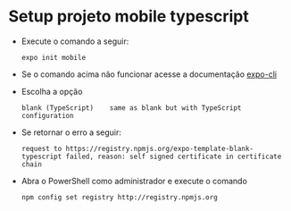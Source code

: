 # Setup projeto mobile typescript

* Execute o comando a seguir:
      
      expo init mobile
      
* Se o comando acima não funcionar acesse a documentação [expo-cli](https://github.com/FelipeStella/Repositorio-para-estudo/blob/main/Adicionar%20o%20expo-cli.md)
* Escolha a opção

      blank (TypeScript)    same as blank but with TypeScript configuration
      
* Se retornar o erro a seguir:

      request to https://registry.npmjs.org/expo-template-blank-typescript failed, reason: self signed certificate in certificate chain
      
* Abra o PowerShell como administrador e execute o comando 
    
      npm config set registry http://registry.npmjs.org
